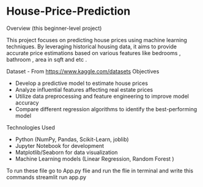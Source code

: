 # House-Price-Prediction
 Overview  (this beginner-level project) 

This project focuses on predicting house prices using machine learning techniques. By leveraging historical housing data, it aims to provide accurate price estimations based on various features like bedrooms , bathroom , area in sqft and etc . 

Dataset - From https://www.kaggle.com/datasets
Objectives
- Develop a predictive model to estimate house prices
- Analyze influential features affecting real estate prices
- Utilize data preprocessing and feature engineering to improve model accuracy
- Compare different regression algorithms to identify the best-performing model

Technologies Used
- Python (NumPy, Pandas, Scikit-Learn, joblib) 
- Jupyter Notebook for development
- Matplotlib/Seaborn for data visualization
- Machine Learning models (Linear Regression, Random Forest )

To run these file go to App.py flie and run the flie in terminal and write this commands
 streamlit run  app.py
